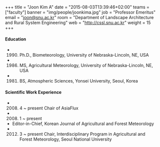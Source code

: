 +++
title = "Joon Kim A"
date = "2015-08-03T13:39:46+02:00"
teams = ["faculty"]
banner = "img/people/joonkima.jpg"
job = "Professor Emeritus"
email = "joon@snu.ac.kr"
room = "Department of Landscape Architecture and Rural System Engineering"
web = "http://cssl.snu.ac.kr"
weight = 15
+++

#### Education
+ 1990. Ph.D., Biometeorology, University of Nebraska-Lincoln, NE, USA
+ 1986. MS, Agricultural Meteorology, University of Nebraska-Lincoln, NE, USA
+ 1981. BS, Atmospheric Sciences, Yonsei University, Seoul, Korea

#### Scientific Work Experience
+ 2008. 4 ~ present	Chair of AsiaFlux
+ 2008. 1 ~ present
+ Editor-in-Chief, Korean Journal of Agricultural and Forest Meteorology    
+ 2012. 3 ~ present	Chair, Interdisciplinary Program in Agricultural and Forest Meteorology, Seoul National University
